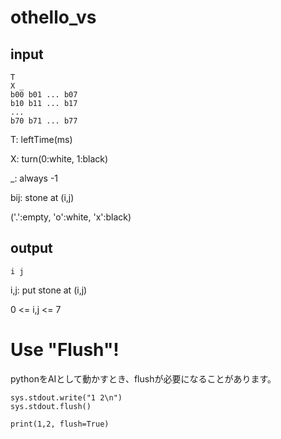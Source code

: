 # othello_vs

## input


    T
    X _
    b00 b01 ... b07
    b10 b11 ... b17
    ...
    b70 b71 ... b77


T: leftTime(ms)

X: turn(0:white, 1:black)

_: always -1

bij: stone at (i,j)

('.':empty, 'o':white, 'x':black)

## output

    i j

i,j: put stone at (i,j)

0 <= i,j <= 7

# Use "Flush"!

pythonをAIとして動かすとき、flushが必要になることがあります。

    sys.stdout.write("1 2\n")
    sys.stdout.flush()

    print(1,2, flush=True)
    
